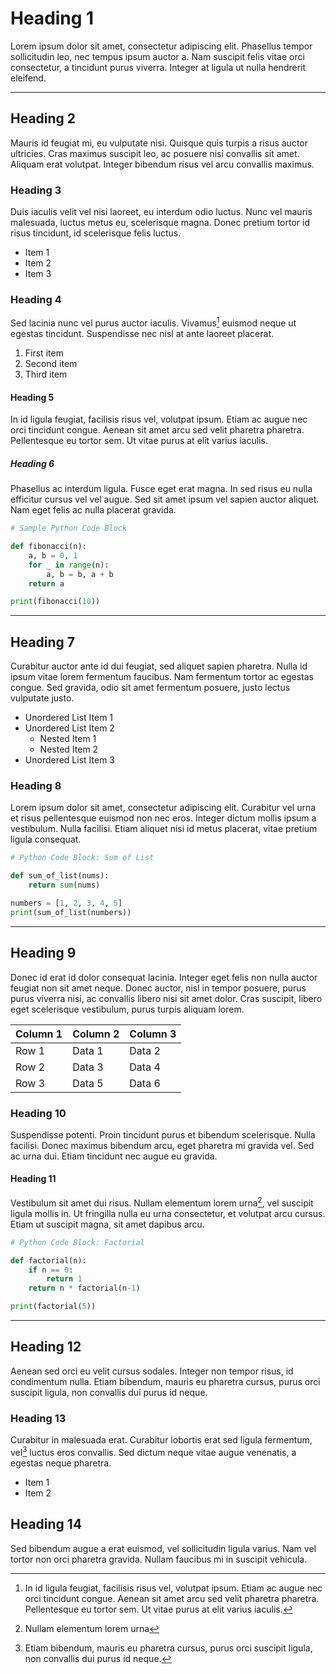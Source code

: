 
# Heading 1
Lorem ipsum dolor sit amet, consectetur adipiscing elit. Phasellus tempor sollicitudin leo, nec tempus ipsum auctor a. Nam suscipit felis vitae orci consectetur, a tincidunt purus viverra. Integer at ligula ut nulla hendrerit eleifend.

---

## Heading 2
Mauris id feugiat mi, eu vulputate nisi. Quisque quis turpis a risus auctor ultricies. Cras maximus suscipit leo, ac posuere nisi convallis sit amet. Aliquam erat volutpat. Integer bibendum risus vel arcu convallis maximus.

### Heading 3
Duis iaculis velit vel nisi laoreet, eu interdum odio luctus. Nunc vel mauris malesuada, luctus metus eu, scelerisque magna. Donec pretium tortor id risus tincidunt, id scelerisque felis luctus.

- Item 1
- Item 2
- Item 3

### Heading 4
Sed lacinia nunc vel purus auctor iaculis. Vivamus[^3] euismod neque ut egestas tincidunt. Suspendisse nec nisl at ante laoreet placerat.

[^3]: In id ligula feugiat, facilisis risus vel, volutpat ipsum. Etiam ac augue nec orci tincidunt congue. Aenean sit amet arcu sed velit pharetra pharetra. Pellentesque eu tortor sem. Ut vitae purus at elit varius iaculis.

1. First item
2. Second item
3. Third item

#### Heading 5
In id ligula feugiat, facilisis risus vel, volutpat ipsum. Etiam ac augue nec orci tincidunt congue. Aenean sit amet arcu sed velit pharetra pharetra. Pellentesque eu tortor sem. Ut vitae purus at elit varius iaculis.

##### Heading 6
Phasellus ac interdum ligula. Fusce eget erat magna. In sed risus eu nulla efficitur cursus vel vel augue. Sed sit amet ipsum vel sapien auctor aliquet. Nam eget felis ac nulla placerat gravida.

```python
# Sample Python Code Block

def fibonacci(n):
    a, b = 0, 1
    for _ in range(n):
        a, b = b, a + b
    return a

print(fibonacci(10))
```

---

## Heading 7
Curabitur auctor ante id dui feugiat, sed aliquet sapien pharetra. Nulla id ipsum vitae lorem fermentum faucibus. Nam fermentum tortor ac egestas congue. Sed gravida, odio sit amet fermentum posuere, justo lectus vulputate justo.

- Unordered List Item 1
- Unordered List Item 2
  - Nested Item 1
  - Nested Item 2
- Unordered List Item 3

### Heading 8
Lorem ipsum dolor sit amet, consectetur adipiscing elit. Curabitur vel urna et risus pellentesque euismod non nec eros. Integer dictum mollis ipsum a vestibulum. Nulla facilisi. Etiam aliquet nisi id metus placerat, vitae pretium ligula consequat.

```python
# Python Code Block: Sum of List

def sum_of_list(nums):
    return sum(nums)

numbers = [1, 2, 3, 4, 5]
print(sum_of_list(numbers))
```

---

## Heading 9
Donec id erat id dolor consequat lacinia. Integer eget felis non nulla auctor feugiat non sit amet neque. Donec auctor, nisl in tempor posuere, purus purus viverra nisi, ac convallis libero nisi sit amet dolor. Cras suscipit, libero eget scelerisque vestibulum, purus turpis aliquam lorem.

| Column 1 | Column 2 | Column 3 |
|----------|----------|----------|
| Row 1    | Data 1   | Data 2   |
| Row 2    | Data 3   | Data 4   |
| Row 3    | Data 5   | Data 6   |

### Heading 10
Suspendisse potenti. Proin tincidunt purus et bibendum scelerisque. Nulla facilisi. Donec maximus bibendum arcu, eget pharetra mi gravida vel. Sed ac urna dui. Etiam tincidunt nec augue eu gravida.

#### Heading 11
Vestibulum sit amet dui risus. Nullam elementum lorem urna[^1], vel suscipit ligula mollis in. Ut fringilla nulla eu urna consectetur, et volutpat arcu cursus. Etiam ut suscipit magna, sit amet dapibus arcu.

[^1]: Nullam elementum lorem urna

```python
# Python Code Block: Factorial

def factorial(n):
    if n == 0:
        return 1
    return n * factorial(n-1)

print(factorial(5))
```

---

## Heading 12
Aenean sed orci eu velit cursus sodales. Integer non tempor risus, id condimentum nulla. Etiam bibendum, mauris eu pharetra cursus, purus orci suscipit ligula, non convallis dui purus id neque.

### Heading 13
Curabitur in malesuada erat. Curabitur lobortis erat sed ligula fermentum, vel[^2] luctus eros convallis. Sed dictum neque vitae augue venenatis, a egestas neque pharetra.

[^2]: Etiam bibendum, mauris eu pharetra cursus, purus orci suscipit ligula, non convallis dui purus id neque.

- Item 1
- Item 2

## Heading 14
Sed bibendum augue a erat euismod, vel sollicitudin ligula varius. Nam vel tortor non orci pharetra gravida. Nullam faucibus mi in suscipit vehicula.
